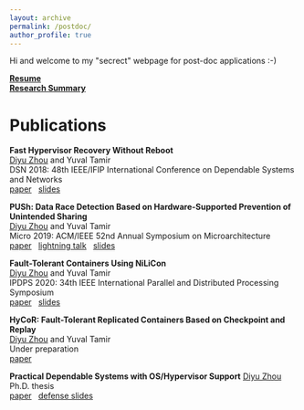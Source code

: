 ```yaml
---
layout: archive
permalink: /postdoc/
author_profile: true
---
```


Hi and welcome to my "secrect" webpage for post-doc applications :-)

**[Resume](/files/resume.pdf)** \
**[Research Summary](/files/research-summary.pdf)** 


Publications
======
**Fast Hypervisor Recovery Without Reboot** \
<ins>Diyu Zhou</ins> and Yuval Tamir \
DSN 2018:  48th IEEE/IFIP International Conference on Dependable Systems and Networks \
<i class="fas fa-file-pdf" aria-hidden="true"></i> [paper](/files/dsn18.pdf) 
&nbsp; <i class="fas fa-file-powerpoint"></i> [slides](/files/dsn18.pptx)

**PUSh: Data Race Detection Based on Hardware-Supported Prevention of Unintended Sharing** \
<ins>Diyu Zhou</ins> and Yuval Tamir \
Micro 2019: ACM/IEEE 52nd Annual Symposium on Microarchitecture \
<i class="fas fa-file-pdf" aria-hidden="true"></i> [paper](/files/micro19.pdf) 
&nbsp; <i class="fab fa-youtube"></i> [lightning talk](https://www.youtube.com/watch?v=O-V7_GvdpW8)
&nbsp; <i class="fas fa-file-powerpoint"></i> [slides](/files/micro19.pptx)

**Fault-Tolerant Containers Using NiLiCon** \
<ins>Diyu Zhou</ins> and Yuval Tamir \
IPDPS 2020: 34th IEEE International Parallel and Distributed Processing Symposium \
<i class="fas fa-file-pdf" aria-hidden="true"></i> [paper](/files/ipdps20.pdf) 
&nbsp; <i class="fas fa-file-powerpoint"></i> [slides](/files/ipdps20.pptx)

**HyCoR: Fault-Tolerant Replicated Containers Based on Checkpoint and Replay** \
<ins>Diyu Zhou</ins> and Yuval Tamir \
Under preparation \
<i class="fas fa-file-pdf" aria-hidden="true"></i> [paper](/files/hycor.pdf) 

**Practical Dependable Systems with OS/Hypervisor Support**
<ins>Diyu Zhou</ins> \
Ph.D. thesis \
<i class="fas fa-file-pdf" aria-hidden="true"></i> [paper](/files/thesis.pdf) 
&nbsp; <i class="fas fa-file-powerpoint"></i> [defense slides](/files/defense.pptx)

